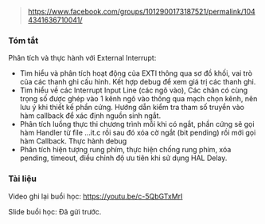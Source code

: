 > https://www.facebook.com/groups/1012900173187521/permalink/1044341636710041/

### Tóm tắt
Phân tích và thực hành với External Interrupt:
+ Tìm hiểu và phân tích hoạt động của EXTI thông qua sơ đồ khối, vai trò của các thanh ghi cấu hình. Kết hợp debug để xem giá trị các thanh ghi.
+ Tìm hiểu về các Interrupt Input Line (các ngõ vào), Các chân có cùng trọng số được ghép vào 1 kênh ngõ vào thông qua mạch chọn kênh, nên lưu ý khi thiết kế phần cứng. Hướng dẫn kiểm tra tham số truyền vào hàm callback để xác định nguồn sinh ngắt.
+ Phân tích luồng thực thi chương trình mỗi khi có ngắt, phần cứng sẽ gọi hàm Handler từ file ...it.c rồi sau đó xóa cờ ngắt (bit pending) rồi mới gọi hàm Callback. Thực hành debug
+ Phân tích hiện tượng rung phím, thực hiện chống rung phím, xóa pending, timeout, điều chỉnh độ ưu tiên khi sử dụng HAL Delay. 

### Tài liệu
Video ghi lại buổi học: https://youtu.be/c-5QbGTxMrI

Slide buổi học: Đã gửi trước. 
